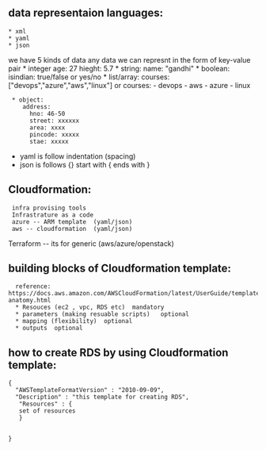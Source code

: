 ## data representaion languages:
    * xml
    * yaml
    * json

 we have 5 kinds of data
   any data we can represnt in the form of key-value pair
     * integer
         age: 27
         hieght: 5.7
     * string:
          name: "gandhi"
     * boolean:
          isindian: true/false or yes/no
     * list/array:
          courses: ["devops","azure","aws","linux"]
          or 
          courses:
           - devops
           - aws
           - azure
           - linux

     * object:
        address:
          hno: 46-50
          street: xxxxxx
          area: xxxx
          pincode: xxxxx
          stae: xxxxx


* yaml is follow indentation (spacing)
* json is follows {}
    start with {
        ends with }

## Cloudformation:
     infra provising tools
     Infrastrature as a code 
     azure -- ARM template  (yaml/json)
     aws -- cloudformation  (yaml/json)

 Terraform -- its for generic (aws/azure/openstack)



## building blocks of Cloudformation template:
      reference: https://docs.aws.amazon.com/AWSCloudFormation/latest/UserGuide/template-anatomy.html
      * Resouces (ec2 , vpc, RDS etc)  mandatory
      * parameters (making resuable scripts)   optional
      * mapping (flexibility)  optional
      * outputs  optional

## how to create RDS by using Cloudformation template:
    {
      "AWSTemplateFormatVersion" : "2010-09-09",
      "Description" : "this template for creating RDS",
       "Resources" : {
       set of resources
       }


    }
 
    